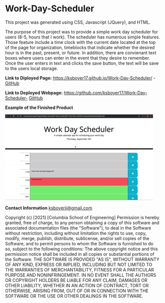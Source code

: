 # Work-Day-Scheduler

This project was generated using CSS, Javascript (JQuery), and HTML.

The purpose of this project was to provide a simple work day scheduler for users (8-5, hours that I work). The scheduler has numerous simple features. Those feature include a time clock with the current date located at the top of the page for organization, timeblocks that indicate whether the desired hour is in the past, present, or future. In addition, there are convienant text boxes where users can enter in the event that they desire to remember. Once the user enters in text and clicks the save button, the text will be save to the users local storage.

**Link to Diployed Page:**
https://ksboyer17.github.io/Work-Day-Scheduler/ -
[GitHub](https://ksboyer17.github.io/Work-Day-Scheduler/)

**Link to Deployed Webpage:**
https://github.com/ksboyer17/Work-Day-Scheduler-
[GitHub](https://github.com/ksboyer17/Work-Day-Scheduler)

**Example of the Finished Product**


![A user clicks on slots on the color-coded calendar and edits the events.](./Assets/05-third-party-apis-homework-demo.gif)

**Contact Information**
ksboyerii@gmail.com

Copyright (c) [2021] [Columbia School of Engineering]
Permission is hereby granted, free of charge, to any person obtaining a copy of this software and associated documentation files (the "Software"), to deal in the Software without restriction, including without limitation the rights to use, copy, modify, merge, publish, distribute, sublicense, and/or sell copies of the Software, and to permit persons to whom the Software is furnished to do so, subject to the following conditions:
The above copyright notice and this permission notice shall be included in all copies or substantial portions of the Software.
THE SOFTWARE IS PROVIDED "AS IS", WITHOUT WARRANTY OF ANY KIND, EXPRESS OR IMPLIED, INCLUDING BUT NOT LIMITED TO THE WARRANTIES OF MERCHANTABILITY, FITNESS FOR A PARTICULAR PURPOSE AND NONINFRINGEMENT. IN NO EVENT SHALL THE AUTHORS OR COPYRIGHT HOLDERS BE LIABLE FOR ANY CLAIM, DAMAGES OR OTHER LIABILITY, WHETHER IN AN ACTION OF CONTRACT, TORT OR OTHERWISE, ARISING FROM, OUT OF OR IN CONNECTION WITH THE SOFTWARE OR THE USE OR OTHER DEALINGS IN THE SOFTWARE.
